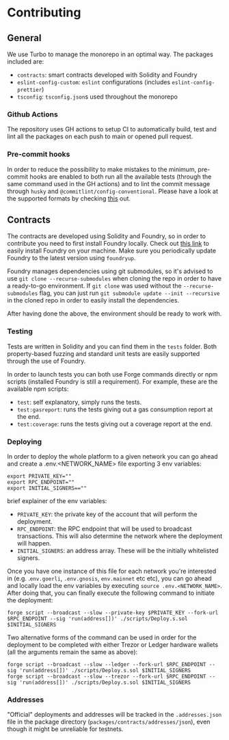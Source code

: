 # Contributing

## General

We use Turbo to manage the monorepo in an optimal way. The packages included are:

- `contracts`: smart contracts developed with Solidity and Foundry
- `eslint-config-custom`: `eslint` configurations (includes `eslint-config-prettier`)
- `tsconfig`: `tsconfig.json`s used throughout the monorepo

### Github Actions

The repository uses GH actions to setup CI to automatically build, test and lint all the packages on
each push to main or opened pull request.

### Pre-commit hooks

In order to reduce the possibility to make mistakes to the minimum, pre-commit hooks are enabled to
both run all the available tests (through the same command used in the GH actions) and to lint the
commit message through `husky` and `@commitlint/config-conventional`. Please have a look at the
supported formats by checking
[this](https://github.com/conventional-changelog/commitlint/tree/master/@commitlint/config-conventional)
out.

## Contracts

The contracts are developed using Solidity and Foundry, so in order to contribute you need to first
install Foundry locally. Check out [this link](https://getfoundry.sh/) to easily install Foundry on
your machine. Make sure you periodically update Foundry to the latest version using `foundryup`.

Foundry manages dependencies using git submodules, so it's advised to use
`git clone --recurse-submodules` when cloning the repo in order to have a ready-to-go environment.
If `git clone` was used without the `--recurse-submodules` flag, you can just run
`git submodule update --init --recursive` in the cloned repo in order to easily install the
dependencies.

After having done the above, the environment should be ready to work with.

### Testing

Tests are written in Solidity and you can find them in the `tests` folder. Both property-based
fuzzing and standard unit tests are easily supported through the use of Foundry.

In order to launch tests you can both use Forge commands directly or npm scripts (installed Foundry
is still a requirement). For example, these are the available npm scripts:

- `test`: self explanatory, simply runs the tests.
- `test:gasreport`: runs the tests giving out a gas consumption report at the end.
- `test:coverage`: runs the tests giving out a coverage report at the end.

### Deploying

In order to deploy the whole platform to a given network you can go ahead and create a
.env.<NETWORK_NAME> file exporting 3 env variables:

```
export PRIVATE_KEY=""
export RPC_ENDPOINT=""
export INITIAL_SIGNERS==""
```

brief explainer of the env variables:

- `PRIVATE_KEY`: the private key of the account that will perform the deployment.
- `RPC_ENDPOINT`: the RPC endpoint that will be used to broadcast transactions. This will also
  determine the network where the deployment will happen.
- `INITIAL_SIGNERS`: an address array. These will be the initially whitelisted signers.

Once you have one instance of this file for each network you're interested in (e.g. .`env.goerli`,
`.env.gnosis`, `env.mainnet` etc etc), you can go ahead and locally load the env variables by
executing `source .env.<NETWORK_NAME>`. After doing that, you can finally execute the following
command to initiate the deployment:

```
forge script --broadcast --slow --private-key $PRIVATE_KEY --fork-url $RPC_ENDPOINT --sig 'run(address[])' ./scripts/Deploy.s.sol $INITIAL_SIGNERS
```

Two alternative forms of the command can be used in order for the deployment to be completed with
either Trezor or Ledger hardware wallets (all the arguments remain the same as above):

```
forge script --broadcast --slow --ledger --fork-url $RPC_ENDPOINT --sig 'run(address[])' ./scripts/Deploy.s.sol $INITIAL_SIGNERS
forge script --broadcast --slow --trezor --fork-url $RPC_ENDPOINT --sig 'run(address[])' ./scripts/Deploy.s.sol $INITIAL_SIGNERS
```

### Addresses

"Official" deployments and addresses will be tracked in the `.addresses.json` file in the package
directory (`packages/contracts/addresses/json`), even though it might be unreliable for testnets.
